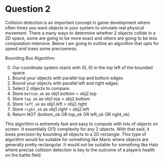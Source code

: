 
Question 2
==========

Collision detection is an important concept in game development where often times you want objects in your system to simulate real physical movement. There a many ways to determine whether 2 objects collide in a 2D space, some are going to be more exact and others are going to be less computation intensive. Below I am going to outline an algorithm that opts for speed and loses some preciseness.

Bounding Box Algorithm:

0. Our coordinate system starts with (0, 0) in the top left of the bounded space.
1. Bound your objects with parallel top and bottom edges
2. Bound your objects with parallel left and right edges.
3. Select 2 objects to compare.
4. Store `bottom_ok` as obj1.bottom < obj2.top
5. Store `top_ok` as obj1.top > obj2.bottom
6. Store `left_ok` as obj1.left > obj2.right
7. Store `right_ok` as obj1.right < obj2.left
8. Return NOT (bottom_ok OR top_ok OR left_ok OR right_ok)

This algorithm is extremely fast and easy to compute with lots of objects on screen. It essentially O(1) complexity for any 2 objects. With that said, it loses precision by bounding all objects to a 2D rectangle. This type of algorithm would be suitable for something like Mario where objects are generally pretty rectangular. It would not be suitable for something like Halo where precise collision detection is key to the outcome of a players health on the battle field.
